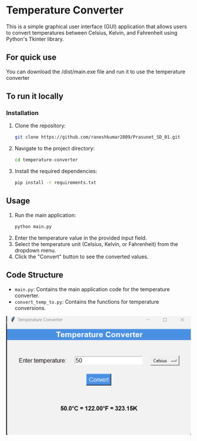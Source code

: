 # Temperature Converter

This is a simple graphical user interface (GUI) application that allows users to convert temperatures between Celsius, Kelvin, and Fahrenheit using Python's Tkinter library.

## For quick use 
You can download the /dist/main.exe file and run it to use the temperature converter

## To run it locally

### Installation

1. Clone the repository:
    ```bash
    git clone https://github.com/raneshkumar2809/Prasunet_SD_01.git
    ```
2. Navigate to the project directory:
    ```bash
    cd temperature-converter
    ```
3. Install the required dependencies:
    ```bash
    pip install -r requirements.txt
    ```
    
## Usage

1. Run the main application:
    ```bash
    python main.py
    ```
2. Enter the temperature value in the provided input field.
3. Select the temperature unit (Celsius, Kelvin, or Fahrenheit) from the dropdown menu.
4. Click the "Convert" button to see the converted values.

 ## Code Structure

- `main.py`: Contains the main application code for the temperature converter.
- `convert_temp_to.py`: Contains the functions for temperature conversions.

  
![temperature_convertor](https://github.com/raneshkumar2809/Prasunet_SD_01/blob/main/temperature_convertor.png)
